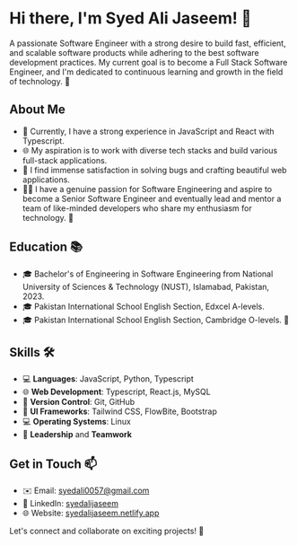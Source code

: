 # Hi there, I'm Syed Ali Jaseem! 👋

A passionate Software Engineer with a strong desire to build fast, efficient, and scalable software products while adhering to the best software development practices. My current goal is to become a Full Stack Software Engineer, and I'm dedicated to continuous learning and growth in the field of technology. 🚀

## About Me
- 💼 Currently, I have a strong experience in JavaScript and React with Typescript.
- 🌐 My aspiration is to work with diverse tech stacks and build various full-stack applications.
- 🚀 I find immense satisfaction in solving bugs and crafting beautiful web applications.
- 👨‍💻 I have a genuine passion for Software Engineering and aspire to become a Senior Software Engineer and eventually lead and mentor a team of like-minded developers who share my enthusiasm for technology. 🚀

## Education 📚
- 🎓 Bachelor's of Engineering in Software Engineering from National University of Sciences & Technology (NUST), Islamabad, Pakistan, 2023.
- 🎓 Pakistan International School English Section, Edxcel A-levels.
- 🎓 Pakistan International School English Section, Cambridge O-levels. 📖

## Skills 🛠️
- 💻 **Languages**: JavaScript, Python, Typescript
- 🌐 **Web Development**: Typescript, React.js, MySQL
- 📡 **Version Control**: Git, GitHub
- 🎨 **UI Frameworks**: Tailwind CSS, FlowBite, Bootstrap
- 💻 **Operating Systems**: Linux
- 👥 **Leadership** and **Teamwork**

## Get in Touch 📫
- ✉️ Email: [syedali0057@gmail.com](mailto:syedali0057@gmail.com)
- 🔗 LinkedIn: [syedalijaseem](https://www.linkedin.com/in/syedalijaseem/)
- 🌐 Website: [syedalijaseem.netlify.app](https://syedalijaseem.netlify.app/)

Let's connect and collaborate on exciting projects! 🚀
